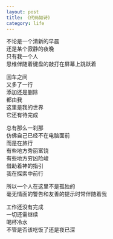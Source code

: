 ```yaml
---
layout: post
title: 《代码如诗》
category: life
---
```


不论是一个清新的早晨  
还是某个寂静的夜晚  
只有我一个人  
思维伴随着键盘的敲打在屏幕上跳跃着  

回车之间  
又多了一行  
添加还是删除  
都由我  
这里是我的世界  
它还有待完成  

总有那么一刹那  
仿佛自己已经不在电脑面前  
而是在旅行  
有些地方秀丽富饶  
有些地方穷凶险峻  
借助着神的指引  
我在探索中前行  

所以一个人在这里不是孤独的  
毫无情面的警告和友善的提示时常伴随着我  

工作还没有完成  
一切还需继续  
喝杯冷水  
不管是否该吃饭了还是夜已深  
